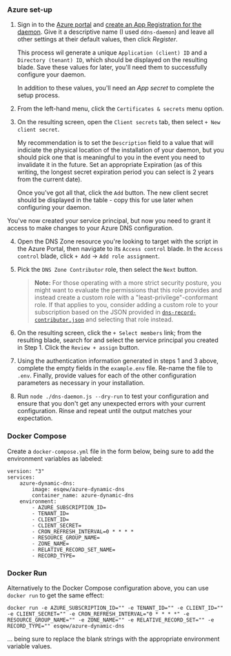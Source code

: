 ### Azure set-up
1. Sign in to the [Azure portal](https://portal.azure.com) and [create an App Registration for the daemon](https://portal.azure.com/#blade/Microsoft_AAD_RegisteredApps/ApplicationsListBlade). Give it a descriptive name (I used `ddns-daemon`) and leave all other settings at their default values, then click *Register*.

   This process wil generate a unique `Application (client) ID` and a `Directory (tenant) ID`, which should be displayed on the resulting blade. Save these values for later, you'll need them to successfully configure your daemon.
   
   In addition to these values, you'll need an *App secret* to complete the setup process.

2. From the left-hand menu, click the `Certificates & secrets` menu option.

3. On the resulting screen, open the `Client secrets` tab, then select `+ New client secret`.

   My recommendation is to set the `Description` field to a value that will indiciate the physical location of the installation of your daemon, but you should pick one that is meaningful to you in the event you need to invalidate it in the future. Set an appropriate Expiration (as of this writing, the longest secret expiration period you can select is 2 years from the current date).

   Once you've got all that, click the `Add` button. The new client secret should be displayed in the table - copy this for use later when configuring your daemon.

You've now created your service principal, but now you need to grant it access to make changes to your Azure DNS configuration.

4. Open the DNS Zone resource you're looking to target with the script in the Azure Portal, then navigate to its `Access control` blade. In the `Access control` blade, click `+ Add` &rarr; `Add role assignment`.

5. Pick the `DNS Zone Contributor` role, then select the `Next` button.

    > **Note:** For those operating with a more strict security posture, you might want to evaluate the permissions that this role provides and instead create a custom role with a "least-privilege"-conformant role. If that applies to you, consider adding a custom role to your subscription based on the JSON provided in [`dns-record-contributor.json`](./dns-record-contributor.json) and selecting that role instead.

6. On the resulting screen, click the `+ Select members` link; from the resulting blade, search for and select the service principal you created in Step 1. Click the `Review + assign` button.

7. Using the authentication information generated in steps 1 and 3 above, complete the empty fields in the `example.env` file. Re-name the file to `.env`. Finally, provide values for each of the other configuration parameters as necessary in your installation.

8. Run `node ./dns-daemon.js --dry-run` to test your configuration and ensure that you don't get any unexpected errors with your current configuration. Rinse and repeat until the output matches your expectation.

### Docker Compose
Create a `docker-compose.yml` file in the form below, being sure to add the environment variables as labeled:
    
    version: "3"
    services:
        azure-dynamic-dns:
            image: esqew/azure-dynamic-dns
            container_name: azure-dynamic-dns
        environment:
            - AZURE_SUBSCRIPTION_ID=
            - TENANT_ID=
            - CLIENT_ID=
            - CLIENT_SECRET=
            - CRON_REFRESH_INTERVAL=0 * * * *
            - RESOURCE_GROUP_NAME=
            - ZONE_NAME=
            - RELATIVE_RECORD_SET_NAME=
            - RECORD_TYPE=

### Docker Run
Alternatively to the Docker Compose configuration above, you can use `docker run` to get the same effect:

    docker run -e AZURE_SUBSCRIPTION_ID="" -e TENANT_ID="" -e CLIENT_ID="" -e CLIENT_SECRET="" -e CRON_REFRESH_INTERVAL="0 * * * *" -e RESOURCE_GROUP_NAME="" -e ZONE_NAME="" -e RELATIVE_RECORD_SET="" -e RECORD_TYPE="" esqew/azure-dynamic-dns

... being sure to replace the blank strings with the appropriate environment variable values.